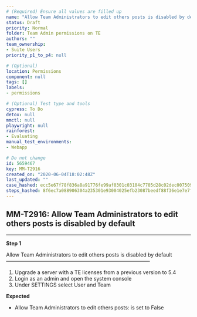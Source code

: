 ```yaml
---
# (Required) Ensure all values are filled up
name: "Allow Team Administrators to edit others posts is disabled by default"
status: Draft
priority: Normal
folder: Team Admin permissions on TE
authors: ""
team_ownership: 
- Suite Users
priority_p1_to_p4: null

# (Optional)
location: Permissions
component: null
tags: []
labels: 
- permissions

# (Optional) Test type and tools
cypress: To Do
detox: null
mmctl: null
playwright: null
rainforest: 
- Evaluating
manual_test_environments: 
- Webapp

# Do not change
id: 5659467
key: MM-T2916
created_on: "2020-06-04T18:02:48Z"
last_updated: ""
case_hashed: ecc5e67f78f836a8a91776fe99af0301c03104c7705d28c02dec007509928337831fe18817b4c3a82da9b465cbc99435
steps_hashed: 8f6ec7a088906304a235301e93004025efb23087beedf88f36e1e7e7f10d0e0988e52406219f2bfcb2d93f0b82215d0a
---
```


<!-- (Auto-generated) Based on frontmatter's "key" and "name" -->

## MM-T2916: Allow Team Administrators to edit others posts is disabled by default

---

**Step 1**

Allow Team Administrators to edit others posts is disabled by default\
————————————————————————————

1. Upgrade a server with a TE licenses from a previous version to 5.4
2. Login as an admin and open the system console
3. Under SETTINGS select User and Team

**Expected**

- Allow Team Administrators to edit others posts: is set to False
